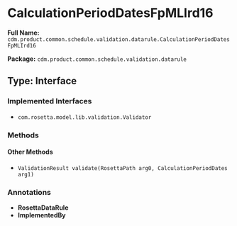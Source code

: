 # CalculationPeriodDatesFpMLIrd16

**Full Name:** `cdm.product.common.schedule.validation.datarule.CalculationPeriodDatesFpMLIrd16`

**Package:** `cdm.product.common.schedule.validation.datarule`

## Type: Interface

### Implemented Interfaces

- `com.rosetta.model.lib.validation.Validator`

### Methods

#### Other Methods

- `ValidationResult validate(RosettaPath arg0, CalculationPeriodDates arg1)`

### Annotations

- **RosettaDataRule**
- **ImplementedBy**

